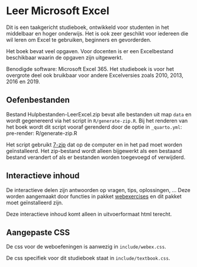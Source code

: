 # Leer Microsoft Excel

Dit is een taakgericht studieboek, ontwikkeld voor studenten in het middelbaar en hoger onderwijs. Het is ook zeer geschikt voor iedereen die wil leren om Excel te gebruiken, beginners en gevorderden.

Het boek bevat veel opgaven. Voor docenten is er een Excelbestand beschikbaar waarin de opgaven zijn uitgewerkt.

Benodigde software: Microsoft Excel 365. Het studieboek is voor het overgrote deel ook bruikbaar voor andere Excelversies zoals 2010, 2013, 2016 en 2019.

## Oefenbestanden

Bestand Hulpbestanden-LeerExcel.zip bevat alle bestanden uit map `data` en wordt gegenereerd via het script in `R/generate-zip.R`. Bij het renderen van het boek wordt dit script vooraf gerenderd door de optie in `_quarto.yml`: pre-render: R/generate-zip.R

Het script gebruikt [7-zip](https://www.7-zip.org/) dat op de computer en in het pad moet worden geïnstalleerd. Het zip-bestand wordt alleen bijgewerkt als een bestaand bestand verandert of als er bestanden worden toegevoegd of verwijderd.

## Interactieve inhoud

De interactieve delen zijn antwoorden op vragen, tips, oplossingen, ... Deze worden aangemaakt door functies in pakket [webexercises](https://psyteachr.github.io/webexercises/) en dit pakket moet geïnstalleerd zijn.

Deze interactieve inhoud komt alleen in uitvoerformaat html terecht.

## Aangepaste CSS

De css voor de weboefeningen is aanwezig in `include/webex.css`.

De css specifiek voor dit studieboek staat in `include/textbook.css`.
